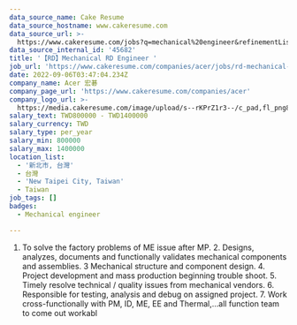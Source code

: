 ```yaml
---
data_source_name: Cake Resume
data_source_hostname: www.cakeresume.com
data_source_url: >-
  https://www.cakeresume.com/jobs?q=mechanical%20engineer&refinementList%5Blang_name%5D%5B0%5D=English&refinementList%5Bsalary_type%5D=per_year&range%5Bsalary_range%5D%5Bmin%5D=1000000&page=3
data_source_internal_id: '45682'
title: '【RD】Mechanical RD Engineer '
job_url: 'https://www.cakeresume.com/companies/acer/jobs/rd-mechanical-rd-engineer'
date: 2022-09-06T03:47:04.234Z
company_name: Acer 宏碁
company_page_url: 'https://www.cakeresume.com/companies/acer'
company_logo_url: >-
  https://media.cakeresume.com/image/upload/s--rKPrZ1r3--/c_pad,fl_png8,h_200,w_200/v1644395664/yywz4g2l46qpuaaqa1ef.png
salary_text: TWD800000 - TWD1400000
salary_currency: TWD
salary_type: per_year
salary_min: 800000
salary_max: 1400000
location_list:
  - '新北市, 台灣'
  - 台灣
  - 'New Taipei City, Taiwan'
  - Taiwan
job_tags: []
badges:
  - Mechanical engineer

---
```


1. To solve the factory problems of ME issue after MP. 2. Designs, analyzes, documents and functionally validates mechanical components and assemblies. 3 Mechanical structure and component design. 4. Project development and mass production beginning trouble shoot. 5. Timely resolve technical / quality issues from mechanical vendors. 6. Responsible for testing, analysis and debug on assigned project. 7. Work cross-functionally with PM, ID, ME, EE and Thermal,…all function team to come out workabl